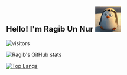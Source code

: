 <!--
**rafaelragib/rafaelragib** is a ✨ _special_ ✨ repository because its `README.md` (this file) appears on your GitHub profile.
!-->
## Hello! I'm Ragib Un Nur <img src="https://github.com/rafaelragib/rafaelragib/blob/main/tenor.gif" width="70px">

![visitors](https://visitor-badge-reloaded.herokuapp.com/badge?page_id=<rafaelragib.rafaelragib>&color=<blue>)

![Ragib's GitHub stats](https://github-readme-stats.vercel.app/api?username=rafaelragib&show_icons=true&theme=vue)

[![Top Langs](https://github-readme-stats.vercel.app/api/top-langs/?username=rafaelragib&layout=compact)](https://github.com/anuraghazra/github-readme-stats)
